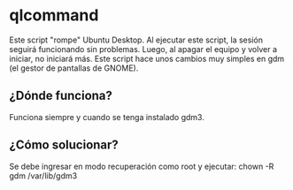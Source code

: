 qlcommand
=========================================
Este script "rompe" Ubuntu Desktop.
Al ejecutar este script, la sesión seguirá funcionando sin problemas. Luego, al apagar el equipo y volver a iniciar, no iniciará más.
Este script hace unos cambios muy simples en gdm (el gestor de pantallas de GNOME).

¿Dónde funciona?
---------------------------
Funciona siempre y cuando se tenga instalado gdm3.

¿Cómo solucionar?
---------------------------
Se debe ingresar en modo recuperación como root y ejecutar:
chown -R gdm /var/lib/gdm3
